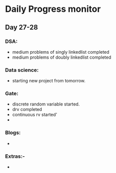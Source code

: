 # Daily Progress monitor

## Day 27-28


### DSA:
-  medium problems of singly linkedlist completed 
- medium problems of doubly linkedlist completed


### Data science:
- starting new project from tomorrow. 

### Gate:
- discrete random variable started. 
- drv completed
- continuous rv started'
- 
### Blogs:   
- 

### Extras:-
- 